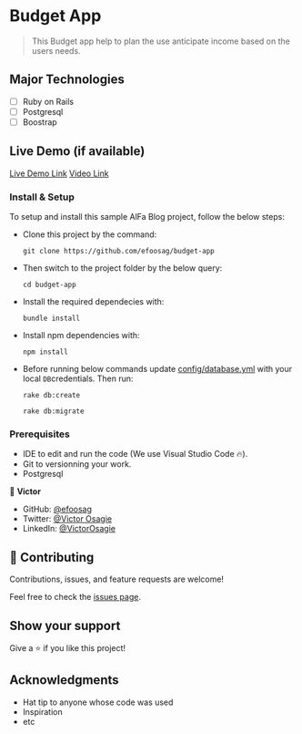 
# Budget App

> This Budget app help to plan the use anticipate income based on the users needs.

## Major Technologies
- [ ] Ruby on Rails
- [ ] Postgresql
- [ ] Boostrap

## Live Demo (if available)

[Live Demo Link](https://victor-budget-app.herokuapp.com/)
[Video Link]()

### Install & Setup

To setup and install this sample AlFa Blog project, follow the below steps:
- Clone this project by the command: 
  ```
  git clone https://github.com/efoosag/budget-app
  ```

- Then switch to the project folder by the below query:

  ```
  cd budget-app
  ```

- Install the required dependecies with:
  ```
  bundle install
  ```
- Install npm dependencies with: 
  ```
  npm install
  ```
- Before running below commands update [config/database.yml](./config/database.yml) with your local `DB`credentials. Then run:
    ```
    rake db:create
    ```
    ```
    rake db:migrate
    ```

### Prerequisites

- IDE to edit and run the code (We use Visual Studio Code 🔥).
- Git to versionning your work.
- Postgresql

👤 **Victor**

- GitHub: [@efoosag](https://github.com/efoosag)
- Twitter: [@Victor Osagie](https://www.twitter.com/Victorosagie08)
- LinkedIn: [@VictorOsagie](https://www.linkedin.com/in/victor-osagie-a713ba22b/)


## 🤝 Contributing
Contributions, issues, and feature requests are welcome!

Feel free to check the [issues page](../../issues/).

## Show your support
Give a ⭐️ if you like this project!

## Acknowledgments
- Hat tip to anyone whose code was used
- Inspiration
- etc